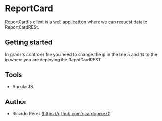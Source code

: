 # ReportCard
ReportCard's client is a web applicattion where we can request data to ReportCardRESt.

## Getting started
In grade's controler file you need to change the ip in the line 5 and 14 to the ip where you are deploying the RepotCardREST.

## Tools
- AngularJS.

## Author
- Ricardo Pérez (<https://github.com/ricardoperezf>)
